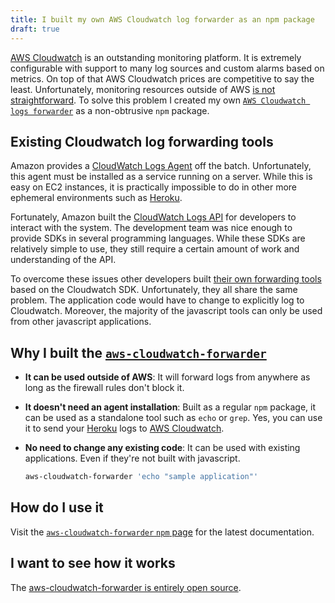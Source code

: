 ```yaml
---
title: I built my own AWS Cloudwatch log forwarder as an npm package
draft: true
---
```


[AWS Cloudwatch](https://aws.amazon.com/cloudwatch/) is an outstanding monitoring platform. It is extremely configurable with support to many log sources and custom alarms based on metrics. On top of that AWS Cloudwatch prices are competitive to say the least. Unfortunately, monitoring resources outside of AWS [is not straightforward](http://docs.aws.amazon.com/AmazonCloudWatch/latest/logs/QuickStartEC2Instance.html). To solve this problem I created my own [`AWS Cloudwatch logs forwarder`](https://www.npmjs.com/package/aws-cloudwatch-forwarder) as a non-obtrusive `npm` package.  

## Existing Cloudwatch log forwarding tools   

Amazon provides a [CloudWatch Logs Agent](http://docs.aws.amazon.com/AmazonCloudWatch/latest/logs/AgentReference.html) off the batch. Unfortunately, this agent must be installed as a service running on a server. While this is easy on EC2 instances, it is practically impossible to do in other more ephemeral environments such as [Heroku](https://www.heroku.com/).  

Fortunately, Amazon built the [CloudWatch Logs API](http://docs.aws.amazon.com/AmazonCloudWatchLogs/latest/APIReference/Welcome.html) for developers to interact with the system. The development team was nice enough to provide SDKs in several programming languages. While these SDKs are relatively simple to use, they still require a certain amount of work and understanding of the API.  

To overcome these issues other developers built [their own forwarding tools](https://www.npmjs.com/search?q=cloudwatch) based on the Cloudwatch SDK. Unfortunately, they all share the same problem. The application code would have to change to explicitly log to Cloudwatch. Moreover, the majority of the javascript tools can only be used from other javascript applications.  

## Why I built the [`aws-cloudwatch-forwarder`](https://www.npmjs.com/package/aws-cloudwatch-forwarder)  

- **It can be used outside of AWS**: It will forward logs from anywhere as long as the firewall rules don't block it.  

- **It doesn't need an agent installation**: Built as a regular `npm` package, it can be used as a standalone tool such as `echo` or `grep`. Yes, you can use it to send your [Heroku](https://www.heroku.com/) logs to [AWS Cloudwatch](https://aws.amazon.com/cloudwatch/).  

- **No need to change any existing code**: It can be used with existing applications. Even if they're not built with javascript.  
    ```sh
    aws-cloudwatch-forwarder 'echo "sample application"'
    ```

## How do I use it  

Visit the [`aws-cloudwatch-forwarder` `npm` page](https://www.npmjs.com/package/aws-cloudwatch-forwarder) for the latest documentation.  

## I want to see how it works  

The [aws-cloudwatch-forwarder is entirely open source](https://github.com/camilin87/aws-cloudwatch-forwarder).  
